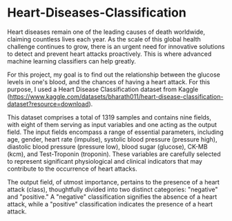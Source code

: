 # Heart-Diseases-Classification
Heart diseases remain one of the leading causes of death worldwide, claiming countless lives each year. As the scale of this global health challenge continues to grow, there is an urgent need for innovative solutions to detect and prevent heart attacks proactively. This is where advanced machine learning classifiers can help greatly.

For this project, my goal is to find out the relationship between the glucose levels in one's blood, and the chances of having a heart attack. For this purpose, I used a Heart Disease Classification dataset from Kaggle (https://www.kaggle.com/datasets/bharath011/heart-disease-classification-dataset?resource=download). 

This dataset comprises a total of 1319 samples and contains nine fields, with eight of them serving as input variables and one acting as the output field.
The input fields encompass a range of essential parameters, including age, gender, heart rate (impulse), systolic blood pressure (pressure high), diastolic blood pressure (pressure low), blood sugar (glucose), CK-MB (kcm), and Test-Troponin (troponin). These variables are carefully selected to represent significant physiological and clinical indicators that may contribute to the occurrence of heart attacks.

The output field, of utmost importance, pertains to the presence of a heart attack (class), thoughtfully divided into two distinct categories: "negative" and "positive." A "negative" classification signifies the absence of a heart attack, while a "positive" classification indicates the presence of a heart attack.




